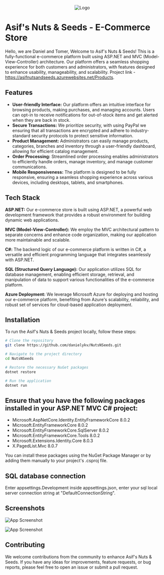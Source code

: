 
<div align="center">
  <img src="https://r2.easyimg.io/fiv8nuih1/asifnuts-copilot-25.png" alt="Logo">
</div>

# Asif's Nuts & Seeds - E-Commerce Store

Hello, we are Daniel and Tomer, Welcome to Asif's Nuts & Seeds! This is a fully-functional e-commerce platform built using ASP.NET and MVC (Model-View-Controller) architecture. Our platform offers a seamless shopping experience for both customers and administrators, with features designed to enhance usability, manageability, and scalability.
Project link - https://asifnutsandseeds.azurewebsites.net/Products.

## Features

- **User-friendly Interface:** Our platform offers an intuitive interface for browsing products, making purchases, and managing accounts. Users can opt-in to receive notifications for out-of-stock items and get alerted when they are back in stock.
- **Secure Transactions:** We prioritize security, with using PayPal we ensuring that all transactions are encrypted and adhere to industry-standard security protocols to protect sensitive information.
- **Product Management:** Administrators can easily manage products, categories, branches and inventory through a user-friendly dashboard, allowing for efficient catalog management.
- **Order Processing:** Streamlined order processing enables administrators to efficiently handle orders, manage inventory, and manage customer communications.
- **Mobile Responsiveness:** The platform is designed to be fully responsive, ensuring a seamless shopping experience across various devices, including desktops, tablets, and smartphones.

## Tech Stack

**ASP.NET:** Our e-commerce store is built using ASP.NET, a powerful web development framework that provides a robust environment for building dynamic web applications.

**MVC (Model-View-Controller):** We employ the MVC architectural pattern to separate concerns and enhance code organization, making our application more maintainable and scalable.

**C#:** The backend logic of our e-commerce platform is written in C#, a versatile and efficient programming language that integrates seamlessly with ASP.NET.

**SQL (Structured Query Language):** Our application utilizes SQL for database management, enabling efficient storage, retrieval, and manipulation of data to support various functionalities of the e-commerce platform.

**Azure Deployment:** We leverage Microsoft Azure for deploying and hosting our e-commerce platform, benefiting from Azure's scalability, reliability, and robust set of services for cloud-based application deployment.


## Installation

To run the Asif's Nuts & Seeds project locally, follow these steps:

```bash
# Clone the repository
git clone https://github.com/danielykv/NutsNSeeds.git

# Navigate to the project directory
cd NutsNSeeds

# Restore the necessary NuGet packages
dotnet restore

# Run the application
dotnet run
```
## Ensure that you have the following packages installed in your ASP.NET MVC C# project:

- Microsoft.AspNetCore.Identity.EntityFrameworkCore 8.0.2
- Microsoft.EntityFrameworkCore 8.0.2
- Microsoft.EntityFrameworkCore.SqlServer 8.0.2
- Microsoft.EntityFrameworkCore.Tools 8.0.2
- Microsoft.Extensions.Identity.Core 8.0.3
- X.PagedList.Mvc 8.0.7

You can install these packages using the NuGet Package Manager or by adding them manually to your project's .csproj file.

## SQL database connection
Enter appsettings.Development inside appsettings.json, enter your sql local server connection string  at "DefaultConnectionString".

## Screenshots

![App Screenshot](https://i.ibb.co/yW4KQwF/image.png)

![App Screenshot](https://i.ibb.co/0KwPvvj/image.png)

## Contributing

We welcome contributions from the community to enhance Asif's Nuts & Seeds. If you have any ideas for improvements, feature requests, or bug reports, please feel free to open an issue or submit a pull request.

